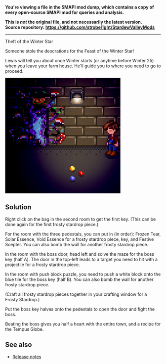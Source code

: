 **You're viewing a file in the SMAPI mod dump, which contains a copy of every open-source SMAPI mod
for queries and analysis.**

**This is _not_ the original file, and not necessarily the latest version.**  
**Source repository: https://github.com/strobel1ght/StardewValleyMods**

----

Theft of the Winter Star

Someone stole the deocrations for the Feast of the Winter Star!

Lewis will tell you about once Winter starts (or anytime before Winter 25) when you leave your farm
house. He'll guide you to where you need to go to proceed.

![](screenshot.png)

## Solution
Right click on the bag in the second room to get the first key. (This can be done again for the
first frosty stardrop piece.)

For the room with the three pedestals, you can put in (in order): Frozen Tear, Solar Essence, Void
Essence for a frosty stardrop piece, key, and Festive Scepter. You can also bomb the wall for
another frosty stardrop piece.

In the room with the boss door, head left and solve the maze for the boss key (half A). The door in
the top-left leads to a target you need to hit with a projectile for a frosty stardrop piece.

In the room with push block puzzle, you need to push a white block onto the blue tile for the boss
key (half B). You can also bomb the wall for another frosty stardrop piece.

(Craft all frosty stardrop pieces together in your crafting window for a Frosty Stardrop.)

Put the boss key halves onto the pedestals to open the door and fight the boss.

Beating the boss gives you half a heart with the entire town, and a recipe for the Tempus Globe.

## See also
* [Release notes](release-notes.md)
